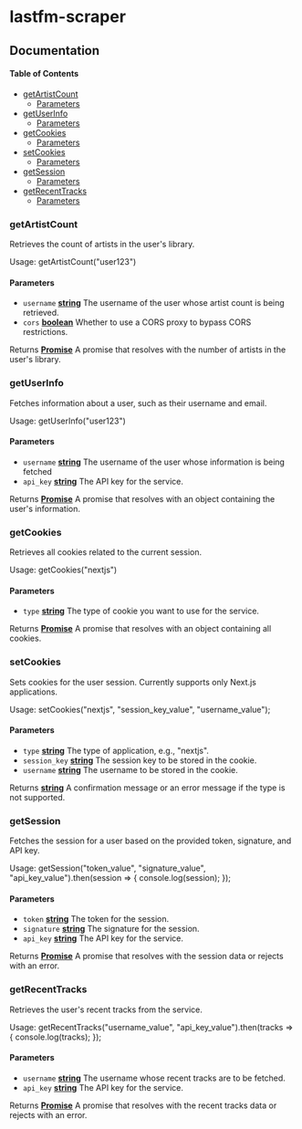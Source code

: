 # lastfm-scraper

## Documentation

<!-- Generated by documentation.js. Update this documentation by updating the source code. -->

#### Table of Contents

*   [getArtistCount](#getartistcount)
    *   [Parameters](#parameters)
*   [getUserInfo](#getuserinfo)
    *   [Parameters](#parameters-1)
*   [getCookies](#getcookies)
    *   [Parameters](#parameters-2)
*   [setCookies](#setcookies)
    *   [Parameters](#parameters-3)
*   [getSession](#getsession)
    *   [Parameters](#parameters-4)
*   [getRecentTracks](#getrecenttracks)
    *   [Parameters](#parameters-5)

### getArtistCount

Retrieves the count of artists in the user's library.

Usage:
getArtistCount("user123")

#### Parameters

*   `username` **[string](https://developer.mozilla.org/docs/Web/JavaScript/Reference/Global_Objects/String)** The username of the user whose artist count is being retrieved.
*   `cors` **[boolean](https://developer.mozilla.org/docs/Web/JavaScript/Reference/Global_Objects/Boolean)** Whether to use a CORS proxy to bypass CORS restrictions.

Returns **[Promise](https://developer.mozilla.org/docs/Web/JavaScript/Reference/Global_Objects/Promise)** A promise that resolves with the number of artists in the user's library.

### getUserInfo

Fetches information about a user, such as their username and email.

Usage:
getUserInfo("user123")

#### Parameters

*   `username` **[string](https://developer.mozilla.org/docs/Web/JavaScript/Reference/Global_Objects/String)** The username of the user whose information is being fetched
*   `api_key` **[string](https://developer.mozilla.org/docs/Web/JavaScript/Reference/Global_Objects/String)** The API key for the service.

Returns **[Promise](https://developer.mozilla.org/docs/Web/JavaScript/Reference/Global_Objects/Promise)** A promise that resolves with an object containing the user's information.

### getCookies

Retrieves all cookies related to the current session.

Usage:
getCookies("nextjs")

#### Parameters

*   `type` **[string](https://developer.mozilla.org/docs/Web/JavaScript/Reference/Global_Objects/String)** The type of cookie you want to use for the service.

Returns **[Promise](https://developer.mozilla.org/docs/Web/JavaScript/Reference/Global_Objects/Promise)** A promise that resolves with an object containing all cookies.

### setCookies

Sets cookies for the user session. Currently supports only Next.js applications.

Usage:
setCookies("nextjs", "session\_key\_value", "username\_value");

#### Parameters

*   `type` **[string](https://developer.mozilla.org/docs/Web/JavaScript/Reference/Global_Objects/String)** The type of application, e.g., "nextjs".
*   `session_key` **[string](https://developer.mozilla.org/docs/Web/JavaScript/Reference/Global_Objects/String)** The session key to be stored in the cookie.
*   `username` **[string](https://developer.mozilla.org/docs/Web/JavaScript/Reference/Global_Objects/String)** The username to be stored in the cookie.

Returns **[string](https://developer.mozilla.org/docs/Web/JavaScript/Reference/Global_Objects/String)** A confirmation message or an error message if the type is not supported.

### getSession

Fetches the session for a user based on the provided token, signature, and API key.

Usage:
getSession("token\_value", "signature\_value", "api\_key\_value").then(session => {
console.log(session);
});

#### Parameters

*   `token` **[string](https://developer.mozilla.org/docs/Web/JavaScript/Reference/Global_Objects/String)** The token for the session.
*   `signature` **[string](https://developer.mozilla.org/docs/Web/JavaScript/Reference/Global_Objects/String)** The signature for the session.
*   `api_key` **[string](https://developer.mozilla.org/docs/Web/JavaScript/Reference/Global_Objects/String)** The API key for the service.

Returns **[Promise](https://developer.mozilla.org/docs/Web/JavaScript/Reference/Global_Objects/Promise)** A promise that resolves with the session data or rejects with an error.

### getRecentTracks

Retrieves the user's recent tracks from the service.

Usage:
getRecentTracks("username\_value", "api\_key\_value").then(tracks => {
console.log(tracks);
});

#### Parameters

*   `username` **[string](https://developer.mozilla.org/docs/Web/JavaScript/Reference/Global_Objects/String)** The username whose recent tracks are to be fetched.
*   `api_key` **[string](https://developer.mozilla.org/docs/Web/JavaScript/Reference/Global_Objects/String)** The API key for the service.

Returns **[Promise](https://developer.mozilla.org/docs/Web/JavaScript/Reference/Global_Objects/Promise)** A promise that resolves with the recent tracks data or rejects with an error.
